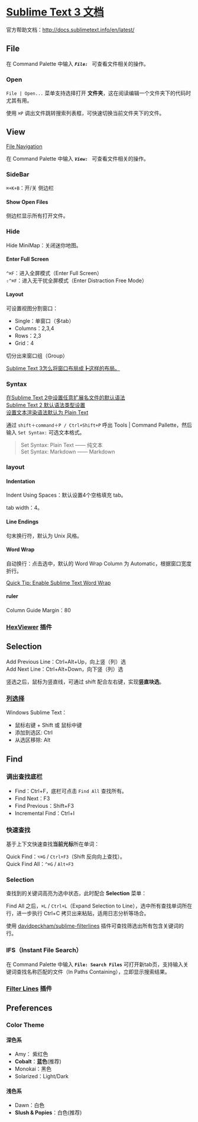 # [Sublime Text 3 文档](http://feliving.github.io/Sublime-Text-3-Documentation/)

官方帮助文档：<http://docs.sublimetext.info/en/latest/>

## File

在 Command Palette 中输入 ***`File: `*** 可查看文件相关的操作。

### Open
`File | Open...` 菜单支持选择打开 **文件夹**，这在阅读编辑一个文件夹下的代码时尤其有用。

使用 `⌘P` 调出文件跳转搜索列表框，可快速切换当前文件夹下的文件。

## View

[File Navigation](http://docs.sublimetext.info/en/latest/file_management/file_navigation.html)  

在 Command Palette 中输入 ***`View: `*** 可查看文件相关的操作。

### SideBar
`⌘+K+B`：开/关 侧边栏

#### Show Open Files
侧边栏显示所有打开文件。

### Hide
Hide MiniMap：关闭迷你地图。

#### Enter Full Screen
`^⌘F`：进入全屏模式（Enter Full Screen）  
`⇧^⌘F`：进入无干扰全屏模式（Enter Distraction Free Mode）  

#### Layout
可设置视图分割窗口：  

- Single：单窗口（多tab）  
- Columns：2,3,4  
- Rows：2,3  
- Grid：4  

切分出来窗口组（Group）

[Sublime Text 3怎么将窗口布局成┣这样的布局。](https://segmentfault.com/q/1010000000491630)

### Syntax
[在Sublime Text 2中设置任意扩展名文件的默认语法](http://www.cnblogs.com/zhangronghua/archive/2012/02/29/settingdefaultsyntaxforanyfileinsublimetext2.html)  
[Sublime Text 2 默认语法类型设置](http://blog.ailms.me/2013/06/27/sublime-text2-default-syntax.html)  
[设置文本渲染语法默认为 Plain Text](http://stackoverflow.com/questions/27454555/how-do-i-set-sublime-text-to-auto-detect-a-file-type-after-setting-it-once)

通过 `shift＋command＋P / Ctrl+Shift+P` 呼出 Tools | Command Pallette，然后输入 `Set Syntax:` 可选文本格式。

> Set Syntax: Plain Text —— 纯文本  
> Set Syntax: Markdown —— Markdown

### layout

#### Indentation
Indent Using Spaces：默认设置4个空格填充 tab。

tab width：4。

#### Line Endings
句末换行符，默认为 Unix 风格。

#### Word Wrap
自动换行：点击选中，默认的 Word Wrap Column 为 Automatic，根据窗口宽度折行。

[Quick Tip: Enable Sublime Text Word Wrap](http://justinseeley.com/tutorials/quick-tip-enable-sublime-text-word-wrap/)

#### ruler
Column Guide Margin：80

### [HexViewer](https://packagecontrol.io/packages/HexViewer) 插件

## Selection
Add Previous Line：Ctrl+Alt+Up，向上竖（列）选  
Add Next Line：Ctrl+Alt+Down，向下竖（列）选  

竖选之后，鼠标为竖直线，可通过 shift 配合左右键，实现**竖直块选**。

### [列选择](http://feliving.github.io/Sublime-Text-3-Documentation/column_selection.html)
Windows Sublime Text：  

- 鼠标右键 + Shift 或 鼠标中键  
- 添加到选区: Ctrl  
- 从选区移除: Alt  

## Find

### 调出查找底栏

- Find：Ctrl+F，底栏可点击 `Find All` 查找所有。  
- Find Next：F3  
- Find Previous：Shift+F3  
- Incremental Find：Ctrl+I  

### 快速查找

基于上下文快速查找**当前光标**所在单词：

Quick Find：`⌥⌘G` / `Ctrl+F3`（Shift 反向向上查找）。  
Quick Find All：`^⌘G` / `Alt+F3`  

### Selection
查找到的关键词高亮为选中状态，此时配合 **Selection** 菜单：

Find All 之后，`⌘L` / `Ctrl+L`（Expand Selection to Line），选中所有查找单词所在行，进一步执行 Ctrl+C 拷贝出来粘贴，适用日志分析等场合。

使用 [davidpeckham/sublime-filterlines](https://github.com/davidpeckham/sublime-filterlines) 插件可查找筛选出所有包含关键词的行。

### IFS（Instant File Search）

在 Command Palette 中输入 **`File: Search Files`** 可打开新tab页，支持输入关键词查找名称匹配的文件（In Paths Containing），立即显示搜索结果。

### [Filter Lines](https://packagecontrol.io/packages/Filter%20Lines) 插件

## Preferences

### Color Theme

#### 深色系

- Amy：   紫红色
- **Cobalt**：**蓝色**(推荐)
- Monokai：黑色
- Solarized：Light/Dark

#### 浅色系

- Dawn：白色
- **Slush & Popies**：白色(推荐)

